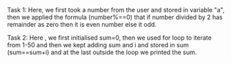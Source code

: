 Task 1:
Here, we first took a number from the user and stored in variable "a", then we applied the formula (number%==0) that if number divided by 2 has remainder as zero then it is even number else it odd.

Task 2:
Here , we first initialised sum=0, then we used for loop to iterate from 1-50 and then we kept adding sum and i and stored in sum (sum==sum+i) and at the last outside the loop we printed the sum.
